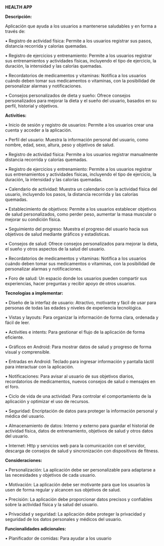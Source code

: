 **HEALTH APP**

**Descripción:**

Aplicación que ayuda a los usuarios a mantenerse saludables y en forma a través de:

  • Registro de actividad física: Permite a los usuarios registrar sus pasos, distancia recorrida y calorías 
    quemadas.
 
  • Registro de ejercicios y entrenamiento: Permite a los usuarios registrar sus entrenamientos y actividades 
    físicas, incluyendo el tipo de ejercicio, la duración, la intensidad y las calorías quemadas.
		
  • Recordatorios de medicamentos y vitaminas: Notifica a los usuarios cuándo deben tomar sus 
    medicamentos o vitaminas, con la posibilidad de personalizar alarmas y notificaciones.
		
  • Consejos personalizados de dieta y sueño: Ofrece consejos personalizados para mejorar la dieta y el sueño 
    del usuario, basados en su perfil, historial y objetivos.

    
**Activities:**

  • Inicio de sesión y registro de usuarios: Permite a los usuarios crear una cuenta y acceder a la aplicación.
	
  • Perfil del usuario: Muestra la información personal del usuario, como nombre, edad, sexo, altura, peso y 
    objetivos de salud.
		
  • Registro de actividad física: Permite a los usuarios registrar manualmente distancia recorrida y calorías 
    quemadas.
		
  • Registro de ejercicios y entrenamiento: Permite a los usuarios registrar sus entrenamientos y actividades 
    físicas, incluyendo el tipo de ejercicio, la duración, la intensidad y las calorías quemadas.
		
  • Calendario de actividad: Muestra un calendario con la actividad física del usuario, incluyendo los pasos, la 
    distancia recorrida y las calorías quemadas.
		
  • Establecimiento de objetivos: Permite a los usuarios establecer objetivos de salud personalizados, como 
    perder peso, aumentar la masa muscular o mejorar su condición física.
		
  • Seguimiento del progreso: Muestra el progreso del usuario hacia sus objetivos de salud mediante gráficos 
    y estadísticas.
		
  • Consejos de salud: Ofrece consejos personalizados para mejorar la dieta, el sueño y otros aspectos de la 
    salud del usuario.
		
  • Recordatorios de medicamentos y vitaminas: Notifica a los usuarios cuándo deben tomar sus 
    medicamentos o vitaminas, con la posibilidad de personalizar alarmas y notificaciones.
		
  • Foro de salud: Un espacio donde los usuarios pueden compartir sus experiencias, hacer preguntas y recibir 
    apoyo de otros usuarios.
    
**Tecnologías a implementar:**

  • Diseño de la interfaz de usuario: Atractivo, motivante y fácil de usar para personas de todas las edades y 
    niveles de experiencia tecnológica.
		
  • Vistas y layouts: Para organizar la información de forma clara, ordenada y fácil de leer.
	
  • Activities e intents: Para gestionar el flujo de la aplicación de forma eficiente.
	
  •  Gráficos en Android: Para mostrar datos de salud y progreso de forma visual y comprensible.
	
  • Entradas en Android: Teclado para ingresar información y pantalla táctil para interactuar con la aplicación.
	
  • Notificaciones: Para avisar al usuario de sus objetivos diarios, recordatorios de medicamentos, nuevos 
    consejos de salud o mensajes en el foro.
		
  • Ciclo de vida de una actividad: Para controlar el comportamiento de la aplicación y optimizar el uso de 
    recursos.
		
  • Seguridad: Encriptación de datos para proteger la información personal y médica del usuario.
	
  • Almacenamiento de datos: Interno y externo para guardar el historial de actividad física, datos de 
    entrenamiento, objetivos de salud y otros datos del usuario.
		
  • Internet: Http y servicios web para la comunicación con el servidor, descarga de consejos de salud y 
    sincronización con dispositivos de fitness.

**Consideraciones:**

  • Personalización: La aplicación debe ser personalizable para adaptarse a las necesidades y objetivos de 
    cada usuario.
		
  • Motivación: La aplicación debe ser motivante para que los usuarios la usen de forma regular y alcancen 
    sus objetivos de salud.
		
  • Precisión: La aplicación debe proporcionar datos precisos y confiables sobre la actividad física y la salud 
    del usuario.
		
  • Privacidad y seguridad: La aplicación debe proteger la privacidad y seguridad de los datos personales y 
    médicos del usuario.
    
**Funcionalidades adicionales:**

  • Planificador de comidas: Para ayudar a los usuario
